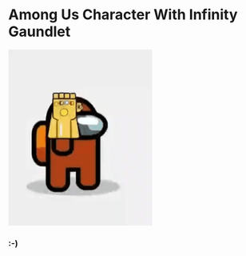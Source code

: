 <h1>Among Us Character With Infinity Gaundlet</h1>
 
   ![Alt Text](assets/AmongUs.gif) 
  
  <h3>:-)</h3>
